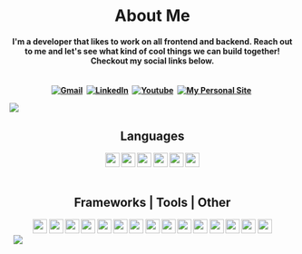 <h1 align="center" border-bottom="none"><b>About Me</h1>

<p>
  <h4 align="center"><b>I'm a developer that likes to work on all frontend and backend. Reach out to me and let's see what kind of cool things we can build together! Checkout my social links below.</b></h4>
</p>
<p align="center">
<br>
<a href="mailto:davidpanesiu@gmail.com?subject=Hi%20David"><img src="https://img.shields.io/badge/gmail-%23D14836.svg?&style=for-the-badge&logo=gmail&logoColor=white" alt="Gmail"/></a>&nbsp;
<a href="https://www.linkedin.com/in/dpandev"><img src="https://img.shields.io/badge/linkedin-%230077B5.svg?&style=for-the-badge&logo=linkedin&logoColor=white" alt="LinkedIn" /></a>&nbsp;
<a href="https://www.youtube.com/watch?v=dQw4w9WgXcQ"><img src="https://img.shields.io/badge/YouTube-FF0000?style=for-the-badge&logo=youtube&logoColor=white" alt="Youtube" /></a>&nbsp;
<a href="https://dpandev.vercel.app/"><img src="https://img.shields.io/badge/site-494949?style=for-the-badge&logo=dev.to&logoColor=white" alt="My Personal Site" /></a>&nbsp;
</p>

<img src="https://user-images.githubusercontent.com/73097560/115834477-dbab4500-a447-11eb-908a-139a6edaec5c.gif">

<div>
  <h2 align="center">Languages</h2>
  <div align="center">
    <img src="https://img.shields.io/badge/JavaScript-F7DF1E?style=for-the-badge&logo=javascript&logoColor=black" height="25">
    <img src="https://img.shields.io/badge/HTML5-E34F26?style=for-the-badge&logo=html5&logoColor=white" height="25">
    <img src="https://img.shields.io/badge/CSS-239120?&style=for-the-badge&logo=css3&logoColor=white" height="25">
    <img src="https://img.shields.io/badge/PHP-777BB4?style=for-the-badge&logo=php&logoColor=white" height="25">
    <img src="https://img.shields.io/badge/Java-792EE5?style=for-the-badge&logo=java&logoColor=white" height="25">
    <img src="https://img.shields.io/badge/Python-3776AB?style=for-the-badge&logo=python&logoColor=FBF830" height="25">
  </div>
</div>
<br>
<div>
  <h2 align="center">Frameworks | Tools | Other</h2>
  <div align="center">
    <img src="https://img.shields.io/badge/-React.Js-61DAFB?logo=react&logoColor=black&style=for-the-badge" height="25">
    <img src="https://img.shields.io/badge/Express.js-404D59?style=for-the-badge" height="25">
    <img src="https://img.shields.io/badge/Node.js-43853D?style=for-the-badge&logo=node.js&logoColor=white" height="25">
    <img src="https://img.shields.io/badge/Git-F05032?style=for-the-badge&logo=git&logoColor=white" height="25">
    <img src="https://img.shields.io/badge/npm-black?style=for-the-badge&logo=npm&logoColor=black" height="25">
    <img src="https://img.shields.io/badge/-Docker-2496ED?style=for-the-badge&logo=docker&logoColor=white" height="25">
    <img src="https://img.shields.io/badge/-Firebase-FFCA28?style=for-the-badge&logo=firebase&logoColor=black" height="25">
    <img src="https://img.shields.io/badge/MongoDB-4EA94B?style=for-the-badge&logo=mongodb&logoColor=white" height="25">
    <img src="https://img.shields.io/badge/-WordPress-21759b?style=for-the-badge&logo=wordpress&logoColor=white" height="25">
    <img src="https://img.shields.io/badge/Shopify-7AB55C?style=for-the-badge&logo=shopify&logoColor=white" height="25">
    <img src="https://img.shields.io/badge/jQuery-E02CF5?style=for-the-badge&logo=jquery&logoColor=white" height="25">
    <img src="https://img.shields.io/badge/-Postman-FF8B08?style=for-the-badge&logo=postman&logoColor=white" height="25">
    <img src="https://img.shields.io/badge/-Photoshop-001D34?style=for-the-badge&logo=adobe-photoshop&logoColor=#2EA3F7" height="25">
    <img src="https://img.shields.io/badge/Visual_Studio_Code-0078D4?style=for-the-badge&logo=visual%20studio%20code&logoColor=white" height="25">
    <img src="https://img.shields.io/badge/Next.Js-000000?style=for-the-badge&logo=next.js&logoColor=white" height="25">
  </div>
</div>&nbsp;
<img src="https://user-images.githubusercontent.com/73097560/115834477-dbab4500-a447-11eb-908a-139a6edaec5c.gif">&nbsp;
<div align="center">

<!-- ![GitHub Activity Graph](https://activity-graph.herokuapp.com/graph?username=dpandev&bg_color=000000&color=4fff67&line=4fff67&point=ffffff&area=true&hide_border=true) -->

<!-- ![David's GitHub stats](https://github-readme-stats.vercel.app/api?username=dpandev&show_icons=true&theme=nightowl) -->

</div>
